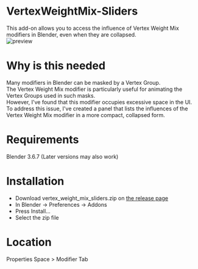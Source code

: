 # VertexWeightMix-Sliders
 This add-on allows you to access the influence of Vertex Weight Mix modifiers in Blender, even when they are collapsed.  
 ![preview](https://github.com/MBQ-bpy/VertexWeightMix-Sliders/assets/158010858/51e84f4f-84f0-4098-9f78-a598802a5d98)

# Why is this needed
 Many modifiers in Blender can be masked by a Vertex Group.  
 The Vertex Weight Mix modifier is particularly useful for animating the Vertex Groups used in such masks.  
 However, I've found that this modifier occupies excessive space in the UI.  
 To address this issue, I've created a panel that lists the influences of the Vertex Weight Mix modifier in a more compact, collapsed form.

# Requirements
 Blender 3.6.7 (Later versions may also work)

# Installation
- Download vertex_weight_mix_sliders.zip on [the release page](https://github.com/MBQ-bpy/VertexWeightMix-Sliders/releases)
- In Blender -> Preferences -> Addons
- Press Install...
- Select the zip file

# Location
 Properties Space > Modifier Tab
